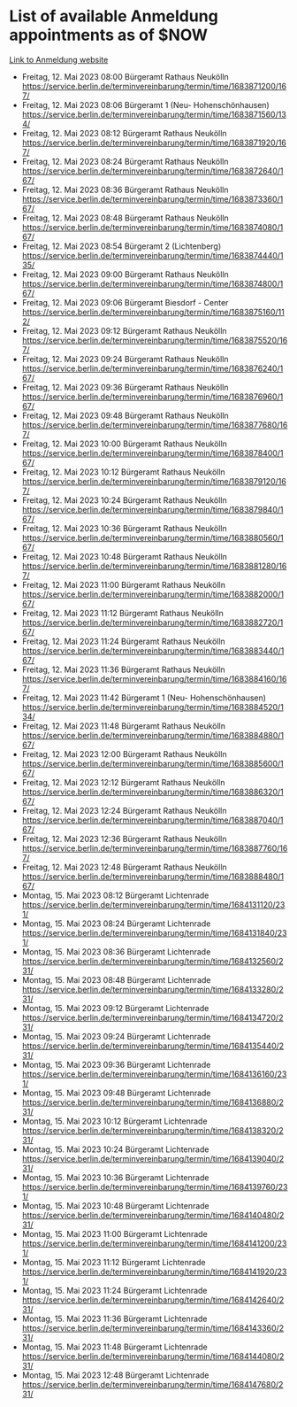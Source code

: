 # List of available Anmeldung appointments as of $NOW
[Link to Anmeldung website](https://service.berlin.de/terminvereinbarung/termin/tag.php?termin=1&anliegen[]=120686&dienstleisterlist=122210,122217,327316,122219,327312,122227,327314,122231,327346,122243,327348,122254,122252,329742,122260,329745,122262,329748,122271,327278,122273,327274,122277,327276,330436,122280,327294,122282,327290,122284,327292,122291,327270,122285,327266,122286,327264,122296,327268,150230,329760,122297,327286,122294,327284,122312,329763,122314,329775,122304,327330,122311,327334,122309,327332,317869,122281,327352,122279,329772,122283,122276,327324,122274,327326,122267,329766,122246,327318,122251,327320,122257,327322,122208,327298,122226,327300&herkunft=http%3A%2F%2Fservice.berlin.de%2Fdienstleistung%2F120686%2F)
- Freitag, 12. Mai 2023 08:00 Bürgeramt Rathaus Neukölln https://service.berlin.de/terminvereinbarung/termin/time/1683871200/167/
- Freitag, 12. Mai 2023 08:06 Bürgeramt 1 (Neu- Hohenschönhausen) https://service.berlin.de/terminvereinbarung/termin/time/1683871560/134/
- Freitag, 12. Mai 2023 08:12 Bürgeramt Rathaus Neukölln https://service.berlin.de/terminvereinbarung/termin/time/1683871920/167/
- Freitag, 12. Mai 2023 08:24 Bürgeramt Rathaus Neukölln https://service.berlin.de/terminvereinbarung/termin/time/1683872640/167/
- Freitag, 12. Mai 2023 08:36 Bürgeramt Rathaus Neukölln https://service.berlin.de/terminvereinbarung/termin/time/1683873360/167/
- Freitag, 12. Mai 2023 08:48 Bürgeramt Rathaus Neukölln https://service.berlin.de/terminvereinbarung/termin/time/1683874080/167/
- Freitag, 12. Mai 2023 08:54 Bürgeramt 2 (Lichtenberg) https://service.berlin.de/terminvereinbarung/termin/time/1683874440/135/
- Freitag, 12. Mai 2023 09:00 Bürgeramt Rathaus Neukölln https://service.berlin.de/terminvereinbarung/termin/time/1683874800/167/
- Freitag, 12. Mai 2023 09:06 Bürgeramt Biesdorf - Center https://service.berlin.de/terminvereinbarung/termin/time/1683875160/112/
- Freitag, 12. Mai 2023 09:12 Bürgeramt Rathaus Neukölln https://service.berlin.de/terminvereinbarung/termin/time/1683875520/167/
- Freitag, 12. Mai 2023 09:24 Bürgeramt Rathaus Neukölln https://service.berlin.de/terminvereinbarung/termin/time/1683876240/167/
- Freitag, 12. Mai 2023 09:36 Bürgeramt Rathaus Neukölln https://service.berlin.de/terminvereinbarung/termin/time/1683876960/167/
- Freitag, 12. Mai 2023 09:48 Bürgeramt Rathaus Neukölln https://service.berlin.de/terminvereinbarung/termin/time/1683877680/167/
- Freitag, 12. Mai 2023 10:00 Bürgeramt Rathaus Neukölln https://service.berlin.de/terminvereinbarung/termin/time/1683878400/167/
- Freitag, 12. Mai 2023 10:12 Bürgeramt Rathaus Neukölln https://service.berlin.de/terminvereinbarung/termin/time/1683879120/167/
- Freitag, 12. Mai 2023 10:24 Bürgeramt Rathaus Neukölln https://service.berlin.de/terminvereinbarung/termin/time/1683879840/167/
- Freitag, 12. Mai 2023 10:36 Bürgeramt Rathaus Neukölln https://service.berlin.de/terminvereinbarung/termin/time/1683880560/167/
- Freitag, 12. Mai 2023 10:48 Bürgeramt Rathaus Neukölln https://service.berlin.de/terminvereinbarung/termin/time/1683881280/167/
- Freitag, 12. Mai 2023 11:00 Bürgeramt Rathaus Neukölln https://service.berlin.de/terminvereinbarung/termin/time/1683882000/167/
- Freitag, 12. Mai 2023 11:12 Bürgeramt Rathaus Neukölln https://service.berlin.de/terminvereinbarung/termin/time/1683882720/167/
- Freitag, 12. Mai 2023 11:24 Bürgeramt Rathaus Neukölln https://service.berlin.de/terminvereinbarung/termin/time/1683883440/167/
- Freitag, 12. Mai 2023 11:36 Bürgeramt Rathaus Neukölln https://service.berlin.de/terminvereinbarung/termin/time/1683884160/167/
- Freitag, 12. Mai 2023 11:42 Bürgeramt 1 (Neu- Hohenschönhausen) https://service.berlin.de/terminvereinbarung/termin/time/1683884520/134/
- Freitag, 12. Mai 2023 11:48 Bürgeramt Rathaus Neukölln https://service.berlin.de/terminvereinbarung/termin/time/1683884880/167/
- Freitag, 12. Mai 2023 12:00 Bürgeramt Rathaus Neukölln https://service.berlin.de/terminvereinbarung/termin/time/1683885600/167/
- Freitag, 12. Mai 2023 12:12 Bürgeramt Rathaus Neukölln https://service.berlin.de/terminvereinbarung/termin/time/1683886320/167/
- Freitag, 12. Mai 2023 12:24 Bürgeramt Rathaus Neukölln https://service.berlin.de/terminvereinbarung/termin/time/1683887040/167/
- Freitag, 12. Mai 2023 12:36 Bürgeramt Rathaus Neukölln https://service.berlin.de/terminvereinbarung/termin/time/1683887760/167/
- Freitag, 12. Mai 2023 12:48 Bürgeramt Rathaus Neukölln https://service.berlin.de/terminvereinbarung/termin/time/1683888480/167/
- Montag, 15. Mai 2023 08:12 Bürgeramt Lichtenrade https://service.berlin.de/terminvereinbarung/termin/time/1684131120/231/
- Montag, 15. Mai 2023 08:24 Bürgeramt Lichtenrade https://service.berlin.de/terminvereinbarung/termin/time/1684131840/231/
- Montag, 15. Mai 2023 08:36 Bürgeramt Lichtenrade https://service.berlin.de/terminvereinbarung/termin/time/1684132560/231/
- Montag, 15. Mai 2023 08:48 Bürgeramt Lichtenrade https://service.berlin.de/terminvereinbarung/termin/time/1684133280/231/
- Montag, 15. Mai 2023 09:12 Bürgeramt Lichtenrade https://service.berlin.de/terminvereinbarung/termin/time/1684134720/231/
- Montag, 15. Mai 2023 09:24 Bürgeramt Lichtenrade https://service.berlin.de/terminvereinbarung/termin/time/1684135440/231/
- Montag, 15. Mai 2023 09:36 Bürgeramt Lichtenrade https://service.berlin.de/terminvereinbarung/termin/time/1684136160/231/
- Montag, 15. Mai 2023 09:48 Bürgeramt Lichtenrade https://service.berlin.de/terminvereinbarung/termin/time/1684136880/231/
- Montag, 15. Mai 2023 10:12 Bürgeramt Lichtenrade https://service.berlin.de/terminvereinbarung/termin/time/1684138320/231/
- Montag, 15. Mai 2023 10:24 Bürgeramt Lichtenrade https://service.berlin.de/terminvereinbarung/termin/time/1684139040/231/
- Montag, 15. Mai 2023 10:36 Bürgeramt Lichtenrade https://service.berlin.de/terminvereinbarung/termin/time/1684139760/231/
- Montag, 15. Mai 2023 10:48 Bürgeramt Lichtenrade https://service.berlin.de/terminvereinbarung/termin/time/1684140480/231/
- Montag, 15. Mai 2023 11:00 Bürgeramt Lichtenrade https://service.berlin.de/terminvereinbarung/termin/time/1684141200/231/
- Montag, 15. Mai 2023 11:12 Bürgeramt Lichtenrade https://service.berlin.de/terminvereinbarung/termin/time/1684141920/231/
- Montag, 15. Mai 2023 11:24 Bürgeramt Lichtenrade https://service.berlin.de/terminvereinbarung/termin/time/1684142640/231/
- Montag, 15. Mai 2023 11:36 Bürgeramt Lichtenrade https://service.berlin.de/terminvereinbarung/termin/time/1684143360/231/
- Montag, 15. Mai 2023 11:48 Bürgeramt Lichtenrade https://service.berlin.de/terminvereinbarung/termin/time/1684144080/231/
- Montag, 15. Mai 2023 12:48 Bürgeramt Lichtenrade https://service.berlin.de/terminvereinbarung/termin/time/1684147680/231/
